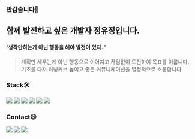 ### 반갑습니다👋 
## 함께 발전하고 싶은 개발자 정유정입니다.
#### '생각만하는게 아닌 행동을 해야 발전이 있다. '

> 계획만 세우는게 아닌 행동으로 이어지고 끊임없이 도전하여 목표를 이룹니다. <br/>
기초를 다져 러닝커브 높이고 좋은 커뮤니케이션을 열정적으로 소통합니다.

### Stack🛠
<span><img src="https://img.shields.io/badge/React-61DAFB?style=flat-square&logo=React&logoColor=white"/></span>
<span><img src="https://img.shields.io/badge/JavaScript-F7DF1E?style=flat-square&logo=JavaScript&logoColor=white"/></span>
<span><img src="https://img.shields.io/badge/styled-components-DB7093?style=flat-square&logo=styled-components&logoColor=white"/></span>
<span><img src="https://img.shields.io/badge/Sass-CC6699?style=flat-square&logo=Sass&logoColor=white"/></span>
<span><img src="https://img.shields.io/badge/HTML5-E34F26?style=flat-square&logo=HTML5&logoColor=white"/></span>
<span><img src="https://img.shields.io/badge/CSS3-1572B6?style=flat-square&logo=CSS3&logoColor=white"/></span>

### Contact😄

<a href="https://velog.io/@jyujung2" target="_blank"><img src="https://img.shields.io/badge/Velog-20c997?style=flat-square&logo=Vimeo&logoColor=white"/></a>
<a href="mailto:jace180324@gmail.com" target="_blank"><img src="https://img.shields.io/badge/Gmail-EA4335?style=flat-square&logo=Gmail&logoColor=white"/></a>
<a href="https://wool-moonflower-482.notion.site/121ee2938ab64cd2ba95fbf951ab7386" target="_blank"><img src="https://img.shields.io/badge/Portfolio-black?style=flat-square&logo=Notion&logoColor=white"/></a>



